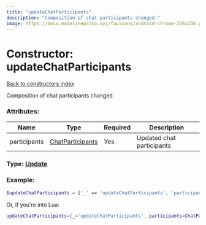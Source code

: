 ```yaml
---
title: "updateChatParticipants"
description: "Composition of chat participants changed."
image: https://docs.madelineproto.xyz/favicons/android-chrome-256x256.png
---
```

# Constructor: updateChatParticipants  
[Back to constructors index](index.md)



Composition of chat participants changed.

### Attributes:

| Name     |    Type       | Required | Description |
|----------|---------------|----------|-------------|
|participants|[ChatParticipants](../types/ChatParticipants.md) | Yes|Updated chat participants|



### Type: [Update](../types/Update.md)


### Example:

```php
$updateChatParticipants = ['_' => 'updateChatParticipants', 'participants' => ChatParticipants];
```  


Or, if you're into Lua:

```lua
updateChatParticipants={_='updateChatParticipants', participants=ChatParticipants}

```


